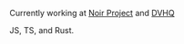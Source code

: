 Currently working at [Noir Project](https://github.com/noirproject) and [DVHQ](https://github.com/dropvaulthqt)

JS, TS, and Rust.
